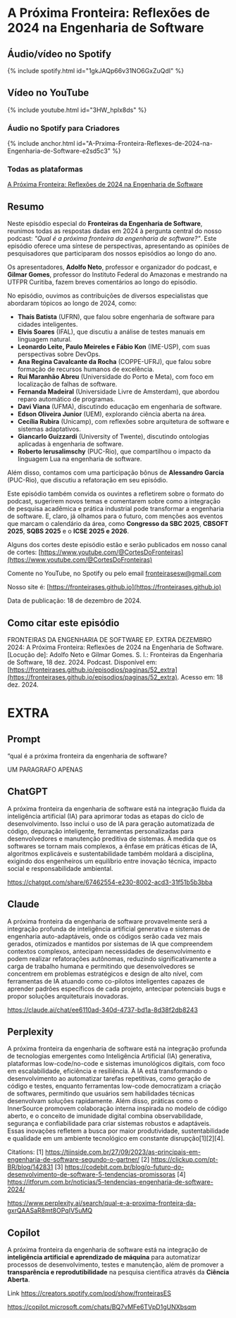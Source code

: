 # A Próxima Fronteira: Reflexões de 2024 na Engenharia de Software

## Áudio/vídeo no Spotify


{% include spotify.html id="1gkJAQp66v31NO6GxZuQdI" %} 

## Vídeo no YouTube

{% include youtube.html id="3HW_hplx8ds" %}  

### Áudio no Spotify para Criadores


{% include anchor.html id="A-Prxima-Fronteira-Reflexes-de-2024-na-Engenharia-de-Software-e2sd5c3" %}


### Todas as plataformas


[A Próxima Fronteira: Reflexões de 2024 na Engenharia de Software](https://creators.spotify.com/pod/show/fronteirases/episodes/A-Prxima-Fronteira-Reflexes-de-2024-na-Engenharia-de-Software-e2sd5c3)



## Resumo


Neste episódio especial do **Fronteiras da Engenharia de Software**, reunimos todas as respostas dadas em 2024 à pergunta central do nosso podcast: *"Qual é a próxima fronteira da engenharia de software?"*. Este episódio oferece uma síntese de perspectivas, apresentando as opiniões de pesquisadores que participaram dos nossos episódios ao longo do ano.

Os apresentadores, **Adolfo Neto**, professor e organizador do podcast, e **Gilmar Gomes**, professor do Instituto Federal do Amazonas e mestrando na UTFPR Curitiba, fazem breves comentários ao longo do episódio.

No episódio, ouvimos as contribuições de diversos especialistas que abordaram tópicos ao longo de 2024, como:

- **Thaís Batista** (UFRN), que falou sobre engenharia de software para cidades inteligentes.  
- **Elvis Soares** (IFAL), que discutiu a análise de testes manuais em linguagem natural.  
- **Leonardo Leite, Paulo Meireles e Fábio Kon** (IME-USP), com suas perspectivas sobre DevOps.  
- **Ana Regina Cavalcante da Rocha** (COPPE-UFRJ), que falou sobre formação de recursos humanos de excelência.  
- **Rui Maranhão Abreu** (Universidade do Porto e Meta), com foco em localização de falhas de software.  
- **Fernanda Madeiral** (Universidade Livre de Amsterdam), que abordou reparo automático de programas.  
- **Davi Viana** (UFMA), discutindo educação em engenharia de software.  
- **Edson Oliveira Junior** (UEM), explorando ciência aberta na área.  
- **Cecília Rubira** (Unicamp), com reflexões sobre arquitetura de software e sistemas adaptativos.  
- **Giancarlo Guizzardi** (University of Twente), discutindo ontologias aplicadas à engenharia de software.  
- **Roberto Ierusalimschy** (PUC-Rio), que compartilhou o impacto da linguagem Lua na engenharia de software.

Além disso, contamos com uma participação bônus de **Alessandro Garcia** (PUC-Rio), que discutiu a refatoração em seu episódio.

Este episódio também convida os ouvintes a refletirem sobre o formato do podcast, sugerirem novos temas e comentarem sobre como a integração de pesquisa acadêmica e prática industrial pode transformar a engenharia de software. E, claro, já olhamos para o futuro, com menções aos eventos que marcam o calendário da área, como **Congresso da SBC 2025**, **CBSOFT 2025**, **SQBS 2025** e o **ICSE 2025 e 2026**.

Alguns dos cortes deste episódio estão e serão publicados em nosso canal de cortes: [https://www.youtube.com/@CortesDoFronteiras](https://www.youtube.com/@CortesDoFronteiras) 

Comente no YouTube, no Spotify ou pelo email ⁠fronteirasesw@gmail.com⁠

Nosso site é: ⁠⁠⁠⁠⁠[https://fronteirases.github.io⁠](https://fronteirases.github.io⁠)  ⁠

Data de publicação: 18 de dezembro de 2024.

## Como citar este episódio

FRONTEIRAS DA ENGENHARIA DE SOFTWARE EP. EXTRA DEZEMBRO 2024:  A Próxima Fronteira: Reflexões de 2024 na Engenharia de Software. \[Locução de\]: Adolfo Neto e Gilmar Gomes. S. l.: Fronteiras da Engenharia de Software, 18 dez. 2024\. Podcast. Disponível em: ⁠⁠⁠[⁠https://fronteirases.github.io/episodios/paginas/52_extra⁠](https://fronteirases.github.io/episodios/paginas/52_extra). ⁠Acesso em: 18 dez. 2024\.


# EXTRA

## Prompt

“qual é a próxima fronteira da engenharia de software?

UM PARAGRAFO APENAS

## ChatGPT

A próxima fronteira da engenharia de software está na integração fluida da inteligência artificial (IA) para aprimorar todas as etapas do ciclo de desenvolvimento. Isso inclui o uso de IA para geração automatizada de código, depuração inteligente, ferramentas personalizadas para desenvolvedores e manutenção preditiva de sistemas. À medida que os softwares se tornam mais complexos, a ênfase em práticas éticas de IA, algoritmos explicáveis e sustentabilidade também moldará a disciplina, exigindo dos engenheiros um equilíbrio entre inovação técnica, impacto social e responsabilidade ambiental.

https://chatgpt.com/share/67462554-e230-8002-acd3-31f51b5b3bba

## Claude

A próxima fronteira da engenharia de software provavelmente será a integração profunda de inteligência artificial generativa e sistemas de engenharia auto-adaptáveis, onde os códigos serão cada vez mais gerados, otimizados e mantidos por sistemas de IA que compreendem contextos complexos, antecipam necessidades de desenvolvimento e podem realizar refatorações autônomas, reduzindo significativamente a carga de trabalho humana e permitindo que desenvolvedores se concentrem em problemas estratégicos e design de alto nível, com ferramentas de IA atuando como co-pilotos inteligentes capazes de aprender padrões específicos de cada projeto, antecipar potenciais bugs e propor soluções arquiteturais inovadoras.

https://claude.ai/chat/ee6110ad-340d-4737-bd1a-8d38f2db8243

## Perplexity


A próxima fronteira da engenharia de software está na integração profunda de tecnologias emergentes como Inteligência Artificial (IA) generativa, plataformas low-code/no-code e sistemas imunológicos digitais, com foco em escalabilidade, eficiência e resiliência. A IA está transformando o desenvolvimento ao automatizar tarefas repetitivas, como geração de código e testes, enquanto ferramentas low-code democratizam a criação de softwares, permitindo que usuários sem habilidades técnicas desenvolvam soluções rapidamente. Além disso, práticas como o InnerSource promovem colaboração interna inspirada no modelo de código aberto, e o conceito de imunidade digital combina observabilidade, segurança e confiabilidade para criar sistemas robustos e adaptáveis. Essas inovações refletem a busca por maior produtividade, sustentabilidade e qualidade em um ambiente tecnológico em constante disrupção[1][2][4].

Citations:
[1] https://tiinside.com.br/27/09/2023/as-principais-em-engenharia-de-software-segundo-o-gartner/
[2] https://clickup.com/pt-BR/blog/142831
[3] https://codebit.com.br/blog/o-futuro-do-desenvolvimento-de-software-5-tendencias-promissoras
[4] https://itforum.com.br/noticias/5-tendencias-engenharia-de-software-2024/


https://www.perplexity.ai/search/qual-e-a-proxima-fronteira-da-gxrQAASaR8mt8OPqIV5uMQ


## Copilot

A próxima fronteira da engenharia de software está na integração de **inteligência artificial e aprendizado de máquina** para automatizar processos de desenvolvimento, testes e manutenção, além de promover a **transparência e reprodutibilidade** na pesquisa científica através da **Ciência Aberta**.

Link https://creators.spotify.com/pod/show/fronteirasES

https://copilot.microsoft.com/chats/BQ7vMFe6TVpD1gUNXbsqm
